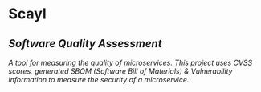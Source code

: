 # Scayl

## _Software Quality Assessment_ ##

_A tool for measuring the quality of microservices. This project uses CVSS scores, generated SBOM (Software Bill of
Materials) & Vulnerability information to measure the security of a microservice._

